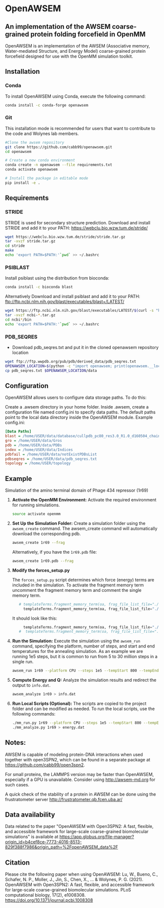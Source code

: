 # OpenAWSEM
## An implementation of the AWSEM coarse-grained protein folding forcefield in OpenMM



OpenAWSEM is an implementation of the AWSEM (Associative memory, Water-mediated Structure, and Energy Model) coarse-grained protein forcefield designed for use with the OpenMM simulation toolkit.

## Installation

### Conda

To install OpenAWSEM using Conda, execute the following command:

```bash
conda install -c conda-forge openawsem
```

### Git

This installation mode is recommended for users that want to contribute to the code and Wolynes lab members.

```bash
#Clone the awsem repository
git clone https://github.com/cabb99/openawsem.git
cd openawsem

# Create a new conda environment
conda create -n openawsem --file requirements.txt
conda activate openawsem

# Install the package in editable mode
pip install -e .
```

## Requirements

### STRIDE
STRIDE is used for secondary structure prediction. 
Download and install STRIDE and add it to your PATH:
https://webclu.bio.wzw.tum.de/stride/
```bash
wget https://webclu.bio.wzw.tum.de/stride/stride.tar.gz
tar -xvzf stride.tar.gz
cd stride
make
echo 'export PATH=$PATH:'`pwd` >> ~/.bashrc
```

### PSIBLAST    
Install psiblast using the distribution from bioconda:

```bash
conda install -c bioconda blast
```

Alternatively Download and install psiblast and add it to your PATH: 
ftp://ftp.ncbi.nlm.nih.gov/blast/executables/blast+/LATEST/

```bash
wget https://ftp.ncbi.nlm.nih.gov/blast/executables/LATEST/$(curl -s "https://ftp.ncbi.nlm.nih.gov/blast/executables/LATEST/" | grep -o 'ncbi-blast-[0-9.]*+-x64-linux.tar.gz'| head -n 1)
tar -xvzf ncbi-*.tar.gz
cd ncbi*/bin
echo 'export PATH=$PATH:'`pwd` >> ~/.bashrc
```

### PDB_SEQRES
* Download pdb_seqres.txt and put it in the cloned openawsem repository location

```bash
wget ftp://ftp.wwpdb.org/pub/pdb/derived_data/pdb_seqres.txt
OPENAWSEM_LOCATION=$(python -c "import openawsem; print(openawsem.__location__)")
cp pdb_seqres.txt $OPENAWSEM_LOCATION/data
```

## Configuration
OpenAWSEM allows users to configure data storage paths. To do this:

Create a .awsem directory in your home folder.
Inside .awsem, create a configuration file named config.ini to specify data paths. 
The default paths point to the local data directory inside the OpenAWSEM module.
Example config.ini:

```ini
[Data Paths]
blast = /home/USER/data/database/cullpdb_pc80_res3.0_R1.0_d160504_chains29712
gro = /home/USER/data/Gros
pdb = /home/USER/data/PDBs
index = /home/USER/data/Indices
pdbfail = /home/USER/data/notExistPDBsList
pdbseqres = /home/USER/data/pdb_seqres.txt
topology = /home/USER/topology
```

## Example
Simulation of the amino terminal domain of Phage 434 repressor (1r69)

1. **Activate the OpenMM Environment:**
   Activate the required environment for running simulations.
   ```bash
   source activate openmm
   ```

2. **Set Up the Simulation Folder:**
   Create a simulation folder using the `awsem_create` command. The awsem_create command will automatically download the corresponding pdb.
   ```bash
   awsem_create 1r69 --frag
   ```
   Alternatively, if you have the `1r69.pdb` file:
   ```bash
   awsem_create 1r69.pdb --frag
   ```

3. **Modify the forces_setup.py**

   The `forces_setup.py` script determines which force (energy) terms are included in the simulation. 
   To activate the fragment memory term uncomment the fragment memory term and comment the single memory term.
   ```python
      # templateTerms.fragment_memory_term(oa, frag_file_list_file="./frags.mem", npy_frag_table="./frags.npy", UseSavedFragTable=True),
        templateTerms.fragment_memory_term(oa, frag_file_list_file="./single_frags.mem", npy_frag_table="./single_frags.npy", UseSavedFragTable=False),
   ```
   It should look like this:
   ```python
        templateTerms.fragment_memory_term(oa, frag_file_list_file="./frags.mem", npy_frag_table="./frags.npy", UseSavedFragTable=False),
      #  templateTerms.fragment_memory_term(oa, frag_file_list_file="./single_frags.mem", npy_frag_table="./single_frags.npy", UseSavedFragTable=False),
   ```
3. **Run the Simulation:**
   Execute the simulation using the `awsem_run` command, specifying the platform, number of steps, and start and end temperatures for the annealing simulation.
   As an example we are running 1e5 steps, but it is common to run from 5 to 30 million steps in a single run.
   
   ```bash
   awsem_run 1r69 --platform CPU --steps 1e5 --tempStart 800 --tempEnd 200 -f forces_setup.py
   ```

4. **Compute Energy and Q:**
   Analyze the simulation results and redirect the output to `info.dat`.
   ```bash
   awsem_analyze 1r69 > info.dat
   ```

5. **Run Local Scripts (Optional):**
   The scripts are copied to the project folder and can be modified as needed. To run the local scripts, use the following commands:
   ```bash
   ./mm_run.py 1r69 --platform CPU --steps 1e5 --tempStart 800 --tempEnd 200 -f forces_setup.py
   ./mm_analyze.py 1r69 > energy.dat
   ```

## Notes:
AWSEM is capable of modeling protein-DNA interactions when used together with open3SPN2, which can be found in a separate package at https://github.com/cabb99/open3spn2.

For small proteins, the LAMMPS version may be faster than OpenAWSEM, especially if a GPU is unavailable. Consider using http://awsem-md.org for such cases.

A quick check of the stability of a protein in AWSEM can be done using the frustratometer server http://frustratometer.qb.fcen.uba.ar/



## Data availability
Data related to the paper "OpenAWSEM with Open3SPN2: A fast, flexible, and accessible framework for large-scale coarse-grained biomolecular simulations" is available at https://app.globus.org/file-manager?origin_id=b4cef8ce-7773-4016-8513-829f388f7986&origin_path=%2FopenAWSEM_data%2F

## Citation
Please cite the following paper when using OpenAWSEM:
Lu, W., Bueno, C., Schafer, N. P., Moller, J., Jin, S., Chen, X., ... & Wolynes, P. G. (2021). OpenAWSEM with Open3SPN2: A fast, flexible, and accessible framework for large-scale coarse-grained biomolecular simulations. PLoS computational biology, 17(2), e1008308. https://doi.org/10.1371/journal.pcbi.1008308
